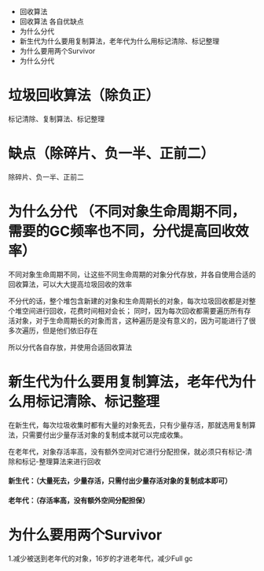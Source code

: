 * 回收算法
* 回收算法 各自优缺点
* 为什么分代
* 新生代为什么要用复制算法，老年代为什么用标记清除、标记整理
* 为什么要用两个Survivor
* 为什么分代


# 垃圾回收算法（除负正）
标记清除、复制算法、标记整理

# 缺点（除碎片、负一半、正前二）
除碎片、负一半、正前二

# 为什么分代 （不同对象生命周期不同，需要的GC频率也不同，分代提高回收效率）
不同对象生命周期不同，让这些不同生命周期的对象分代存放，并各自使用合适的回收算法，可以大大提高垃圾回收的效率


不分代的话，整个堆包含新建的对象和生命周期长的对象，每次垃圾回收都是对整个堆空间进行回收，花费时间相对会长；
同时，因为每次回收都需要遍历所有存活对象，对于生命周期长的对象而言，这种遍历是没有意义的，因为可能进行了很多次遍历，但是他们依旧存在

所以分代各自存放，并使用合适回收算法

# 新生代为什么要用复制算法，老年代为什么用标记清除、标记整理

在新生代，每次垃圾收集时都有大量的对象死去，只有少量存活，那就选用复制算法，只需要付出少量存活对象的复制成本就可以完成收集。

在老年代，对象存活率高，没有额外空间对它进行分配担保，就必须只有标记-清除和标记-整理算法来进行回收

#### 新生代：（大量死去，少量存活，只需付出少量存活对象的复制成本即可）
#### 老年代：（存活率高，没有额外空间分配担保）

# 为什么要用两个Survivor
1.减少被送到老年代的对象，16岁的才进老年代，减少Full gc






